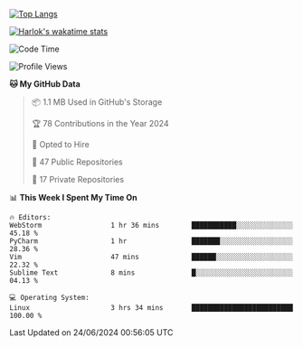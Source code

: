 [![Top Langs](https://github-readme-stats.vercel.app/api/top-langs/?username=remisiki&theme=dracula&layout=compact&hide=Jupyter%20Notebook,CSS,HTML&langs_count=10&exclude_repo=GMM-Demux-GUI)](https://github.com/anuraghazra/github-readme-stats)

[![Harlok's wakatime stats](https://github-readme-stats.vercel.app/api/wakatime?username=@remisiki&theme=dracula&layout=compact&langs_count=10&hide=other,html,css,text,json,markdown,jupyter)](https://github.com/anuraghazra/github-readme-stats)

<!--START_SECTION:waka-->
![Code Time](http://img.shields.io/badge/Code%20Time-838%20hrs%2025%20mins-blue)

![Profile Views](http://img.shields.io/badge/Profile%20Views-3-blue)

**🐱 My GitHub Data** 

> 📦 1.1 MB Used in GitHub's Storage 
 > 
> 🏆 78 Contributions in the Year 2024
 > 
> 💼 Opted to Hire
 > 
> 📜 47 Public Repositories 
 > 
> 🔑 17 Private Repositories 
 > 
📊 **This Week I Spent My Time On** 

```text
🔥 Editors: 
WebStorm                 1 hr 36 mins        ███████████░░░░░░░░░░░░░░   45.18 % 
PyCharm                  1 hr                ███████░░░░░░░░░░░░░░░░░░   28.36 % 
Vim                      47 mins             ██████░░░░░░░░░░░░░░░░░░░   22.32 % 
Sublime Text             8 mins              █░░░░░░░░░░░░░░░░░░░░░░░░   04.13 % 

💻 Operating System: 
Linux                    3 hrs 34 mins       █████████████████████████   100.00 % 
```


 Last Updated on 24/06/2024 00:56:05 UTC
<!--END_SECTION:waka-->
